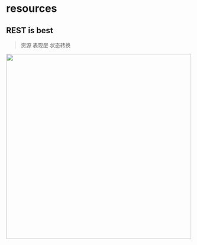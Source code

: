 # resources


## REST is best
> 资源 表现层 状态转换
<img width="500" src="https://ws3.sinaimg.cn/large/006tNc79gy1g215yhysgjj312g0u0x3r.jpg"/>

